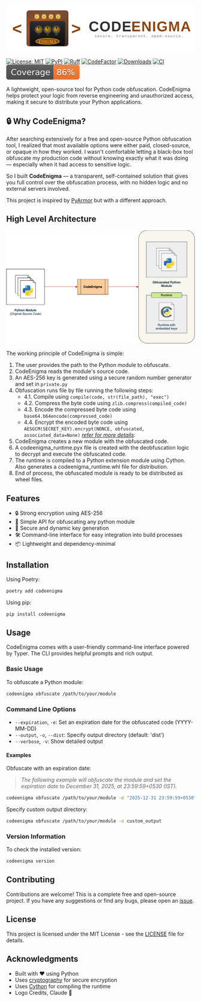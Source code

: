 ![Image](https://raw.githubusercontent.com/KrishnanSG/codeenigma/main/static/logo.svg)

[![License: MIT](https://img.shields.io/badge/License-MIT-yellow.svg)](https://opensource.org/licenses/MIT)
[![PyPI](https://img.shields.io/pypi/v/codeenigma)](https://pypi.org/project/codeenigma/)
[![Ruff](https://img.shields.io/endpoint?url=https://raw.githubusercontent.com/charliermarsh/ruff/main/assets/badge/v2.json)](https://github.com/astral-sh/ruff)
[![CodeFactor](https://www.codefactor.io/repository/github/krishnansg/codeenigma/badge)](https://www.codefactor.io/repository/github/krishnansg/codeenigma)
[![Downloads](https://static.pepy.tech/badge/codeenigma)](https://pepy.tech/project/codeenigma)
[![CI](https://github.com/KrishnanSG/codeenigma/actions/workflows/main.yml/badge.svg)](https://github.com/KrishnanSG/codeenigma/actions)
[![Coverage](https://raw.githubusercontent.com/KrishnanSG/codeenigma/python-coverage-comment-action-data/badge.svg)](https://github.com/KrishnanSG/codeenigma/actions/workflows/python-coverage-comment-action-data.yml)

A lightweight, open-source tool for Python code obfuscation. CodeEnigma helps protect your logic from reverse engineering and unauthorized access, making it secure to distribute your Python applications.

## 🔒 Why CodeEnigma?
After searching extensively for a free and open-source Python obfuscation tool, I realized that most available options were either paid, closed-source, or opaque in how they worked. I wasn't comfortable letting a black-box tool obfuscate my production code without knowing exactly what it was doing — especially when it had access to sensitive logic.

So I built **CodeEnigma** — a transparent, self-contained solution that gives you full control over the obfuscation process, with no hidden logic and no external servers involved. 

This project is inspired by [PyArmor](https://pyarmor.dashingsoft.com/) but with a different approach.

## High Level Architecture

![Image](https://raw.githubusercontent.com/KrishnanSG/codeenigma/main/static/CodeEnigma.HLD.svg)

The working principle of CodeEnigma is simple:
1. The user provides the path to the Python module to obfuscate.
2. CodeEnigma reads the module's source code.
3. An AES-256 key is generated using a secure random number generator and set in `private.py`
4. Obfuscation runs file by file running the following steps:
   * 4.1. Compile using `compile(code, str(file_path), "exec")` 
   * 4.2. Compress the byte code using `zlib.compress(compiled_code)`
   * 4.3. Encode the compressed byte code using `base64.b64encode(compressed_code)`
   * 4.4. Encrypt the encoded byte code using `AESGCM(SECRET_KEY).encrypt(NONCE, obfuscated, associated_data=None)`
   _[refer for more details](codeenigma/core.py)_:
5. CodeEnigma creates a new module with the obfuscated code.
6. A codeenigma_runtime.pyx file is created with the deobfuscation logic to decrypt and execute the obfuscated code.
7. The runtime is compiled to a Python extension module using Cython. Also generates a codeenigma_runtime.whl file for distribution.
8. End of process, the obfuscated module is ready to be distributed as wheel files.

## Features

- 🔒 Strong encryption using AES-256
- 🔄 Simple API for obfuscating any python module
- 🔑 Secure and dynamic key generation
- 🛠️ Command-line interface for easy integration into build processes
- 📦 Lightweight and dependency-minimal

## Installation

Using Poetry:

```bash
poetry add codeenigma
```

Using pip:

```bash
pip install codeenigma
```

## Usage

CodeEnigma comes with a user-friendly command-line interface powered by Typer. The CLI provides helpful prompts and rich output.

### Basic Usage

To obfuscate a Python module:

```bash
codeenigma obfuscate /path/to/your/module
```

### Command Line Options

- `--expiration`, `-e`: Set an expiration date for the obfuscated code (YYYY-MM-DD)
- `--output`, `-o`, `--dist`: Specify output directory (default: 'dist')
- `--verbose`, `-v`: Show detailed output

#### Examples

Obfuscate with an expiration date:

> _The following example will obfuscate the module and set the expiration date to December 31, 2025, at 23:59:59+0530 (IST)._
```bash
codeenigma obfuscate /path/to/your/module -e "2025-12-31 23:59:59+0530"
```

Specify custom output directory:
```bash
codeenigma obfuscate /path/to/your/module -o custom_output
```

### Version Information

To check the installed version:
```bash
codeenigma version
```

## Contributing

Contributions are welcome! This is a complete free and open-source project. If you have any suggestions or find any bugs, please open an [issue](https://github.com/KrishnanSG/CodeEnigma/issues/new).

## License

This project is licensed under the MIT License - see the [LICENSE](LICENSE) file for details.

## Acknowledgments

- Built with ❤️ using Python
- Uses [cryptography](https://cryptography.io/) for secure encryption
- Uses [Cython](https://cython.org/) for compiling the runtime
- Logo Credits, Claude 🫡